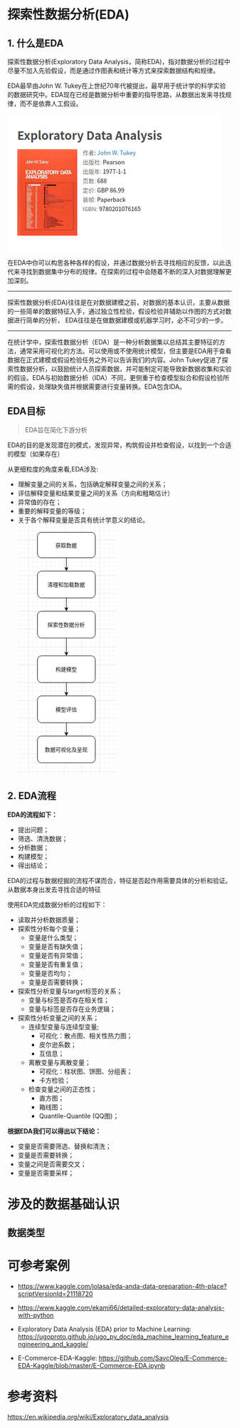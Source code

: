 # 探索性数据分析(EDA)
## 1. 什么是EDA
探索性数据分析(Exploratory Data Analysis，简称EDA)，指对数据分析的过程中尽量不加入先验假设，而是通过作图表和统计等方式来探索数据结构和规律。

EDA最早由John W. Tukey在上世纪70年代被提出，最早用于统计学的科学实验的数据研究中。EDA现在已经是数据分析中重要的指导思路，从数据出发来寻找规律，而不是依靠人工假设。

![](./img/exploratory_data_analysis.png)

在EDA中你可以构思各种各样的假设，并通过数据分析去寻找相应的反馈，以此迭代来寻找到数据集中分布的规律。在探索的过程中会随着不断的深入对数据理解更加深刻。


---
探索性数据分析(EDA)往往是在对数据建模之前，对数据的基本认识，主要从数据的一些简单的数据特征入手，通过独立性检验，假设检验并辅助以作图的方式对数据进行简单的分析， EDA往往是在做数据建模或机器学习时，必不可少的一步。


---
在统计学中，探索性数据分析（EDA）是一种分析数据集以总结其主要特征的方法，通常采用可视化的方法。可以使用或不使用统计模型，但主要是EDA用于查看数据在正式建模或假设检验任务之外可以告诉我们的内容。John Tukey促进了探索性数据分析，以鼓励统计人员探索数据，并可能制定可能导致新数据收集和实验的假设。EDA与初始数据分析（IDA）不同，更侧重于检查模型拟合和假设检验所需的假设，处理缺失值并根据需要进行变量转换。EDA包含IDA。

## EDA目标
> EDA旨在简化下游分析

EDA的目的是发现潜在的模式，发现异常，构筑假设并检查假设，以找到一个合适的模型（如果存在）

从更细粒度的角度来看,EDA涉及:

- 理解变量之间的关系，包括确定解释变量之间的关系；
- 评估解释变量和结果变量之间的关系（方向和粗略估计）
- 异常值的存在；
- 重要的解释变量的等级；
- 关于各个解释变量是否具有统计学意义的结论。
![](./img/datascience.png)
## 2. EDA流程


<b>EDA的流程如下：</b>

- 提出问题；
- 筛选、清洗数据；
- 分析数据；
- 构建模型；
- 得出结论；

EDA的过程与数据挖掘的流程不谋而合，特征是否起作用需要具体的分析和验证。从数据本身出发去寻找合适的特征

使用EDA完成数据分析的过程如下：

- 读取并分析数据质量；
- 探索性分析每个变量；
    - 变量是什么类型；
    - 变量是否有缺失值；
    - 变量是否有异常值；
    - 变量是否有重复值；
    - 变量是否均匀；
    - 变量是否需要转换；
- 探索性分析变量与target标签的关系；
    - 变量与标签是否存在相关性；
    - 变量与标签是否存在业务逻辑；
- 探索性分析变量之间的关系；
    - 连续型变量与连续型变量;
        - 可视化：散点图、相关性热力图；
        - 皮尔逊系数；
        - 互信息；
    - 离散变量与离散变量；
        - 可视化：柱状图、饼图、分组表；
        - 卡方检验；
    - 检查变量之间的正态性；
        - 直方图；
        - 箱线图；
        - Quantile-Quantile (QQ图)；
    

<b>根据EDA我们可以得出以下结论：</b>

- 变量是否需要筛选、替换和清洗；
- 变量是否需要转换；
- 变量之间是否需要交叉；
- 变量是否需要采样；

# 涉及的数据基础认识
## 数据类型


# 可参考案例
- https://www.kaggle.com/jolasa/eda-anda-data-preparation-4th-place?scriptVersionId=21118720
- https://www.kaggle.com/ekami66/detailed-exploratory-data-analysis-with-python
- Exploratory Data Analysis (EDA) prior to Machine Learning: https://ugoproto.github.io/ugo_py_doc/eda_machine_learning_feature_engineering_and_kaggle/

- E-Commerce-EDA-Kaggle: https://github.com/SavcOleg/E-Commerce-EDA-Kaggle/blob/master/E-Commerce-EDA.ipynb
# 参考资料
https://en.wikipedia.org/wiki/Exploratory_data_analysis